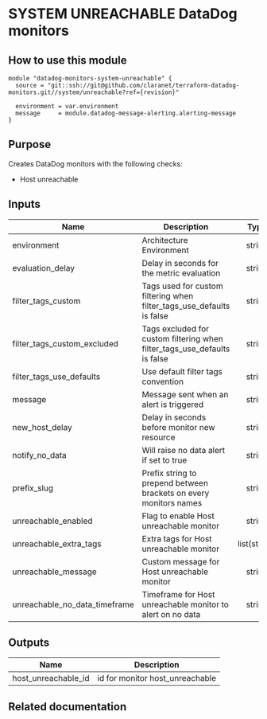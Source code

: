 # SYSTEM UNREACHABLE DataDog monitors

## How to use this module

```
module "datadog-monitors-system-unreachable" {
  source = "git::ssh://git@github.com/claranet/terraform-datadog-monitors.git//system/unreachable?ref={revision}"

  environment = var.environment
  message     = module.datadog-message-alerting.alerting-message
}

```

## Purpose

Creates DataDog monitors with the following checks:

- Host unreachable

## Inputs

| Name | Description | Type | Default | Required |
|------|-------------|:----:|:-----:|:-----:|
| environment | Architecture Environment | string | n/a | yes |
| evaluation\_delay | Delay in seconds for the metric evaluation | string | `"15"` | no |
| filter\_tags\_custom | Tags used for custom filtering when filter_tags_use_defaults is false | string | `"*"` | no |
| filter\_tags\_custom\_excluded | Tags excluded for custom filtering when filter_tags_use_defaults is false | string | `""` | no |
| filter\_tags\_use\_defaults | Use default filter tags convention | string | `"true"` | no |
| message | Message sent when an alert is triggered | string | n/a | yes |
| new\_host\_delay | Delay in seconds before monitor new resource | string | `"300"` | no |
| notify\_no\_data | Will raise no data alert if set to true | string | `"true"` | no |
| prefix\_slug | Prefix string to prepend between brackets on every monitors names | string | `""` | no |
| unreachable\_enabled | Flag to enable Host unreachable monitor | string | `"true"` | no |
| unreachable\_extra\_tags | Extra tags for Host unreachable monitor | list(string) | `[]` | no |
| unreachable\_message | Custom message for Host unreachable monitor | string | `""` | no |
| unreachable\_no\_data\_timeframe | Timeframe for Host unreachable monitor to alert on no data | string | `"20"` | no |

## Outputs

| Name | Description |
|------|-------------|
| host\_unreachable\_id | id for monitor host_unreachable |

## Related documentation

